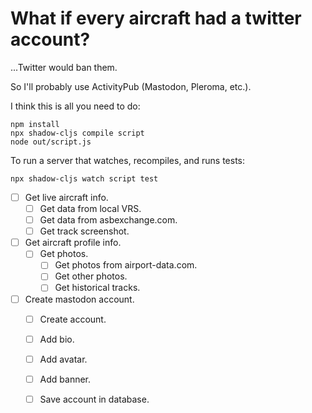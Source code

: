 # What if every aircraft had a twitter account?

...Twitter would ban them.

So I'll probably use ActivityPub (Mastodon, Pleroma, etc.).

I think this is all you need to do:

```
npm install
npx shadow-cljs compile script
node out/script.js
```

To run a server that watches, recompiles, and runs tests:

```
npx shadow-cljs watch script test
```

- [ ] Get live aircraft info.
  - [ ] Get data from local VRS.
  - [ ] Get data from asbexchange.com.
  - [ ] Get track screenshot.
- [ ] Get aircraft profile info.
  - [ ] Get photos.
    - [ ] Get photos from airport-data.com.
    - [ ] Get other photos.
    - [ ] Get historical tracks.
- [ ] Create mastodon account.
  - [ ] Create account.
  - [ ] Add bio.
  - [ ] Add avatar.
  - [ ] Add banner.
  - [ ] Save account in database.

